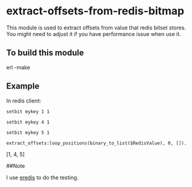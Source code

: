 extract-offsets-from-redis-bitmap
=================================

This module is used to extract offsets from value that redis bitset stores. You might need to adjust it if you have performance issue when use it.

## To build this module

erl -make

## Example

In redis client:

`setbit mykey 1 1`

`setbit mykey 4 1`

`setbit mykey 5 1`



`extract_offsets:loop_positions(binary_to_list($RedisValue), 0, []).`

[1, 4, 5]

##Note

I use [eredis](https://github.com/wooga/eredis) to do the testing. 
